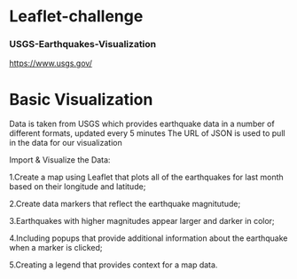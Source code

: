 # Leaflet-challenge




### USGS-Earthquakes-Visualization
https://www.usgs.gov/




# Basic Visualization


Data is taken from USGS which provides earthquake data in a number of different formats, updated every 5 minutes
The URL of JSON is used to pull in the data for our visualization



Import & Visualize the Data:

1.Create a map using Leaflet that plots all of the earthquakes for last month based on their longitude and latitude;

2.Create data markers that reflect the earthquake magnitutude;

3.Earthquakes with higher magnitudes appear larger and darker in color;

4.Including popups that provide additional information about the earthquake when a marker is clicked;

5.Creating a legend that provides context for a map data.


